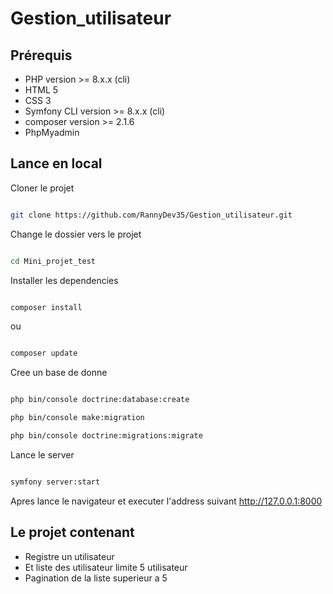 # Gestion_utilisateur

## Prérequis

- PHP  version >= 8.x.x (cli)
- HTML 5
- CSS 3
- Symfony CLI version >= 8.x.x (cli)
- composer version >= 2.1.6
- PhpMyadmin

## Lance en local


Cloner le projet

```bash

git clone https://github.com/RannyDev35/Gestion_utilisateur.git

```

Change le dossier vers le projet

```bash

cd Mini_projet_test

```


Installer les dependencies

```bash

composer install

```
ou 

```bash

composer update

```
Cree un base de donne

```bash

php bin/console doctrine:database:create

```

```bash
php bin/console make:migration

```

```bash
php bin/console doctrine:migrations:migrate

```



Lance le server

```bash

symfony server:start

```

 Apres lance le navigateur et executer l'address suivant
    http://127.0.0.1:8000 

## Le projet contenant

- Registre un utilisateur
- Et liste des utilisateur limite 5 utilisateur
- Pagination de la liste superieur a 5
